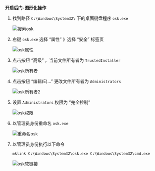 **开启后门-图形化操作**
1. 找到路径 `C:\Windows\System32\` 下的桌面键盘程序 `osk.exe`

    ![搜索osk](img/搜索osk.png)
2. 右键 `osk.exe` 选择 “属性” 》选择 “安全” 标签页

    ![osk属性](img/osk属性.png)
3. 点击按钮 “高级” ，当前文件所有者为 `TrustedInstaller`

    ![osk所有者](img/osk所有者.png)
4. 点击按钮 “编辑(E)...” 更改文件所有者为 `Administrators`

    ![osk所有者2](img/osk所有者2.png)
5. 设置 `Administrators` 权限为 “完全控制”
    
    ![osk权限](img/osk权限.png)
6. 以管理员身份重命名 `osk.exe`

    ![重命名osk](img/重命名osk.png)
7. 以管理员身份执行以下命令
    ```bat
    mklink C:\Windows\System32\osk.exe C:\Windows\System32\cmd.exe
    ```
    ![osk软链接](img/osk软链接.png)
